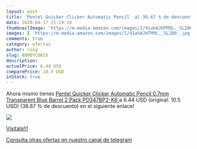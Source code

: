 ```yaml
---
layout: post
title: 'Pentel Quicker Clicker Automatic Pencil  al 38.67 % de descuento'
date: 2020-04-17 21:19:19
thumbnailImage: 'https://m.media-amazon.com/images/I/41ahAJHTM9L._SL200_.jpg'
images: [ 'https://m.media-amazon.com/images/I/41ahAJHTM9L._SL200_.jpg' ]
comments: true
category: ofertas
author: ring
slug: B000YCUAI6
description:
actualPrice: 6.44 USD
comparePrice: 10.5 USD
inStock: true
---
```


Ahora mismo tienes [Pentel Quicker Clicker Automatic Pencil  0.7mm  Transparent Blue Barrel  2 Pack  PD347BP2-K6 ](https://www.amazon.com/dp/B000YCUAI6/?tag=redken08-20) a 6.44 USD (original: 10.5 USD) (38.67 %  de descuento) en el siguiente enlace!

[![](https://m.media-amazon.com/images/I/41ahAJHTM9L._SL200_.jpg)](https://www.amazon.com/dp/B000YCUAI6/?tag=redken08-20)

[Visítala!!!](https://www.amazon.com/dp/B000YCUAI6/?tag=redken08-20)

[Consulta otras ofertas en nuestro canal de telegram](https://t.me/s/ofertas25)
